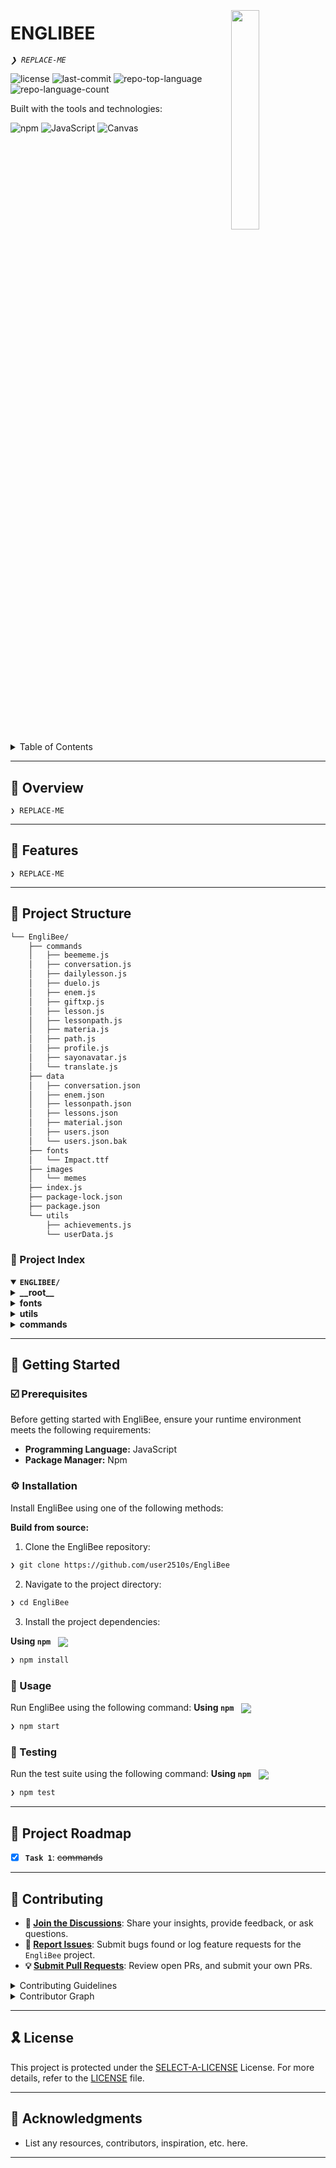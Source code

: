 <div align="left" style="position: relative;">
<img src="https://cdn-icons-png.flaticon.com/512/6295/6295417.png" align="right" width="30%" style="margin: -20px 0 0 20px;">
<h1>ENGLIBEE</h1>
<p align="left">
	<em><code>❯ REPLACE-ME</code></em>
</p>
<p align="left">
	<img src="https://img.shields.io/github/license/user2510s/EngliBee?style=flat&logo=opensourceinitiative&logoColor=white&color=0080ff" alt="license">
	<img src="https://img.shields.io/github/last-commit/user2510s/EngliBee?style=flat&logo=git&logoColor=white&color=0080ff" alt="last-commit">
	<img src="https://img.shields.io/github/languages/top/user2510s/EngliBee?style=flat&color=0080ff" alt="repo-top-language">
	<img src="https://img.shields.io/github/languages/count/user2510s/EngliBee?style=flat&color=0080ff" alt="repo-language-count">
</p>
<p align="left">Built with the tools and technologies:</p>
<p align="left">
	<img src="https://img.shields.io/badge/npm-CB3837.svg?style=flat&logo=npm&logoColor=white" alt="npm">
	<img src="https://img.shields.io/badge/JavaScript-F7DF1E.svg?style=flat&logo=JavaScript&logoColor=black" alt="JavaScript">
	<img src="https://img.shields.io/badge/Canvas-E72429.svg?style=flat&logo=Canvas&logoColor=white" alt="Canvas">
</p>
</div>
<br clear="right">

<details><summary>Table of Contents</summary>

- [📍 Overview](#-overview)
- [👾 Features](#-features)
- [📁 Project Structure](#-project-structure)
  - [📂 Project Index](#-project-index)
- [🚀 Getting Started](#-getting-started)
  - [☑️ Prerequisites](#-prerequisites)
  - [⚙️ Installation](#-installation)
  - [🤖 Usage](#🤖-usage)
  - [🧪 Testing](#🧪-testing)
- [📌 Project Roadmap](#-project-roadmap)
- [🔰 Contributing](#-contributing)
- [🎗 License](#-license)
- [🙌 Acknowledgments](#-acknowledgments)

</details>
<hr>

## 📍 Overview

<code>❯ REPLACE-ME</code>

---

## 👾 Features

<code>❯ REPLACE-ME</code>

---

## 📁 Project Structure

```sh
└── EngliBee/
    ├── commands
    │   ├── beememe.js
    │   ├── conversation.js
    │   ├── dailylesson.js
    │   ├── duelo.js
    │   ├── enem.js
    │   ├── giftxp.js
    │   ├── lesson.js
    │   ├── lessonpath.js
    │   ├── materia.js
    │   ├── path.js
    │   ├── profile.js
    │   ├── sayonavatar.js
    │   └── translate.js
    ├── data
    │   ├── conversation.json
    │   ├── enem.json
    │   ├── lessonpath.json
    │   ├── lessons.json
    │   ├── material.json
    │   ├── users.json
    │   └── users.json.bak
    ├── fonts
    │   └── Impact.ttf
    ├── images
    │   └── memes
    ├── index.js
    ├── package-lock.json
    ├── package.json
    └── utils
        ├── achievements.js
        └── userData.js
```


### 📂 Project Index
<details open>
	<summary><b><code>ENGLIBEE/</code></b></summary>
	<details> <!-- __root__ Submodule -->
		<summary><b>__root__</b></summary>
		<blockquote>
			<table>
			<tr>
				<td><b><a href='https://github.com/user2510s/EngliBee/blob/master/package-lock.json'>package-lock.json</a></b></td>
				<td><code>❯ REPLACE-ME</code></td>
			</tr>
			<tr>
				<td><b><a href='https://github.com/user2510s/EngliBee/blob/master/index.js'>index.js</a></b></td>
				<td><code>❯ REPLACE-ME</code></td>
			</tr>
			<tr>
				<td><b><a href='https://github.com/user2510s/EngliBee/blob/master/package.json'>package.json</a></b></td>
				<td><code>❯ REPLACE-ME</code></td>
			</tr>
			</table>
		</blockquote>
	</details>
	<details> <!-- fonts Submodule -->
		<summary><b>fonts</b></summary>
		<blockquote>
			<table>
			<tr>
				<td><b><a href='https://github.com/user2510s/EngliBee/blob/master/fonts/Impact.ttf'>Impact.ttf</a></b></td>
				<td><code>❯ REPLACE-ME</code></td>
			</tr>
			</table>
		</blockquote>
	</details>
	<details> <!-- utils Submodule -->
		<summary><b>utils</b></summary>
		<blockquote>
			<table>
			<tr>
				<td><b><a href='https://github.com/user2510s/EngliBee/blob/master/utils/achievements.js'>achievements.js</a></b></td>
				<td><code>❯ REPLACE-ME</code></td>
			</tr>
			<tr>
				<td><b><a href='https://github.com/user2510s/EngliBee/blob/master/utils/userData.js'>userData.js</a></b></td>
				<td><code>❯ REPLACE-ME</code></td>
			</tr>
			</table>
		</blockquote>
	</details>
	<details> <!-- commands Submodule -->
		<summary><b>commands</b></summary>
		<blockquote>
			<table>
			<tr>
				<td><b><a href='https://github.com/user2510s/EngliBee/blob/master/commands/beememe.js'>beememe.js</a></b></td>
				<td><code>❯ REPLACE-ME</code></td>
			</tr>
			<tr>
				<td><b><a href='https://github.com/user2510s/EngliBee/blob/master/commands/enem.js'>enem.js</a></b></td>
				<td><code>❯ REPLACE-ME</code></td>
			</tr>
			<tr>
				<td><b><a href='https://github.com/user2510s/EngliBee/blob/master/commands/translate.js'>translate.js</a></b></td>
				<td><code>❯ REPLACE-ME</code></td>
			</tr>
			<tr>
				<td><b><a href='https://github.com/user2510s/EngliBee/blob/master/commands/profile.js'>profile.js</a></b></td>
				<td><code>❯ REPLACE-ME</code></td>
			</tr>
			<tr>
				<td><b><a href='https://github.com/user2510s/EngliBee/blob/master/commands/lessonpath.js'>lessonpath.js</a></b></td>
				<td><code>❯ REPLACE-ME</code></td>
			</tr>
			<tr>
				<td><b><a href='https://github.com/user2510s/EngliBee/blob/master/commands/dailylesson.js'>dailylesson.js</a></b></td>
				<td><code>❯ REPLACE-ME</code></td>
			</tr>
			<tr>
				<td><b><a href='https://github.com/user2510s/EngliBee/blob/master/commands/path.js'>path.js</a></b></td>
				<td><code>❯ REPLACE-ME</code></td>
			</tr>
			<tr>
				<td><b><a href='https://github.com/user2510s/EngliBee/blob/master/commands/materia.js'>materia.js</a></b></td>
				<td><code>❯ REPLACE-ME</code></td>
			</tr>
			<tr>
				<td><b><a href='https://github.com/user2510s/EngliBee/blob/master/commands/sayonavatar.js'>sayonavatar.js</a></b></td>
				<td><code>❯ REPLACE-ME</code></td>
			</tr>
			<tr>
				<td><b><a href='https://github.com/user2510s/EngliBee/blob/master/commands/giftxp.js'>giftxp.js</a></b></td>
				<td><code>❯ REPLACE-ME</code></td>
			</tr>
			<tr>
				<td><b><a href='https://github.com/user2510s/EngliBee/blob/master/commands/conversation.js'>conversation.js</a></b></td>
				<td><code>❯ REPLACE-ME</code></td>
			</tr>
			<tr>
				<td><b><a href='https://github.com/user2510s/EngliBee/blob/master/commands/lesson.js'>lesson.js</a></b></td>
				<td><code>❯ REPLACE-ME</code></td>
			</tr>
			<tr>
				<td><b><a href='https://github.com/user2510s/EngliBee/blob/master/commands/duelo.js'>duelo.js</a></b></td>
				<td><code>❯ REPLACE-ME</code></td>
			</tr>
			</table>
		</blockquote>
	</details>
</details>

---
## 🚀 Getting Started

### ☑️ Prerequisites

Before getting started with EngliBee, ensure your runtime environment meets the following requirements:

- **Programming Language:** JavaScript
- **Package Manager:** Npm


### ⚙️ Installation

Install EngliBee using one of the following methods:

**Build from source:**

1. Clone the EngliBee repository:
```sh
❯ git clone https://github.com/user2510s/EngliBee
```

2. Navigate to the project directory:
```sh
❯ cd EngliBee
```

3. Install the project dependencies:


**Using `npm`** &nbsp; [<img align="center" src="https://img.shields.io/badge/npm-CB3837.svg?style={badge_style}&logo=npm&logoColor=white" />](https://www.npmjs.com/)

```sh
❯ npm install
```




### 🤖 Usage
Run EngliBee using the following command:
**Using `npm`** &nbsp; [<img align="center" src="https://img.shields.io/badge/npm-CB3837.svg?style={badge_style}&logo=npm&logoColor=white" />](https://www.npmjs.com/)

```sh
❯ npm start
```


### 🧪 Testing
Run the test suite using the following command:
**Using `npm`** &nbsp; [<img align="center" src="https://img.shields.io/badge/npm-CB3837.svg?style={badge_style}&logo=npm&logoColor=white" />](https://www.npmjs.com/)

```sh
❯ npm test
```


---
## 📌 Project Roadmap

- [X] **`Task 1`**: <strike>commands</strike>
---

## 🔰 Contributing

- **💬 [Join the Discussions](https://github.com/user2510s/EngliBee/discussions)**: Share your insights, provide feedback, or ask questions.
- **🐛 [Report Issues](https://github.com/user2510s/EngliBee/issues)**: Submit bugs found or log feature requests for the `EngliBee` project.
- **💡 [Submit Pull Requests](https://github.com/user2510s/EngliBee/blob/main/CONTRIBUTING.md)**: Review open PRs, and submit your own PRs.

<details closed>
<summary>Contributing Guidelines</summary>

1. **Fork the Repository**: Start by forking the project repository to your github account.
2. **Clone Locally**: Clone the forked repository to your local machine using a git client.
   ```sh
   git clone https://github.com/user2510s/EngliBee
   ```
3. **Create a New Branch**: Always work on a new branch, giving it a descriptive name.
   ```sh
   git checkout -b new-feature-x
   ```
4. **Make Your Changes**: Develop and test your changes locally.
5. **Commit Your Changes**: Commit with a clear message describing your updates.
   ```sh
   git commit -m 'Implemented new feature x.'
   ```
6. **Push to github**: Push the changes to your forked repository.
   ```sh
   git push origin new-feature-x
   ```
7. **Submit a Pull Request**: Create a PR against the original project repository. Clearly describe the changes and their motivations.
8. **Review**: Once your PR is reviewed and approved, it will be merged into the main branch. Congratulations on your contribution!
</details>

<details closed>
<summary>Contributor Graph</summary>
<br>
<p align="left">
   <a href="https://github.com{/user2510s/EngliBee/}graphs/contributors">
      <img src="https://contrib.rocks/image?repo=user2510s/EngliBee">
   </a>
</p>
</details>

---

## 🎗 License

This project is protected under the [SELECT-A-LICENSE](https://choosealicense.com/licenses) License. For more details, refer to the [LICENSE](https://choosealicense.com/licenses/) file.

---

## 🙌 Acknowledgments

- List any resources, contributors, inspiration, etc. here.

---
